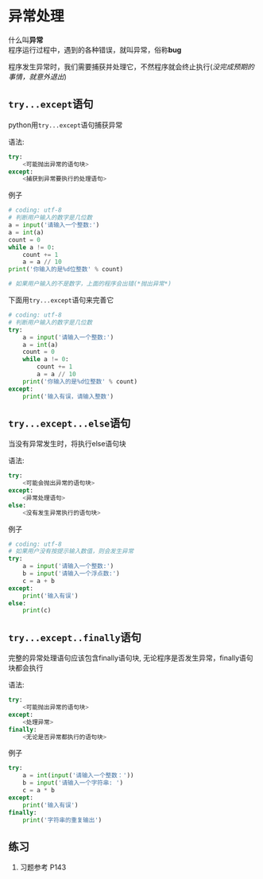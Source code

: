 # 异常处理

什么叫**异常**  
程序运行过程中，遇到的各种错误，就叫异常，俗称**bug**

程序发生异常时，我们需要捕获并处理它，不然程序就会终止执行(*没完成预期的事情，就意外退出*)  

## `try...except`语句

python用`try...except`语句捕获异常

语法:

```python
try:
    <可能抛出异常的语句块>
except:
    <捕获到异常要执行的处理语句>
```

例子
```python
# coding: utf-8
# 判断用户输入的数字是几位数
a = input('请输入一个整数:')
a = int(a)
count = 0
while a != 0:
    count += 1
    a = a // 10
print('你输入的是%d位整数' % count)

# 如果用户输入的不是数字，上面的程序会出错(*抛出异常*)
```

下面用`try...except`语句来完善它

```python
# coding: utf-8
# 判断用户输入的数字是几位数
try:
    a = input('请输入一个整数:')
    a = int(a)
    count = 0
    while a != 0:
        count += 1
        a = a // 10
    print('你输入的是%d位整数' % count)
except:
    print('输入有误，请输入整数')
```

## `try...except...else`语句

当没有异常发生时，将执行else语句块

语法:

```python
try:
    <可能会抛出异常的语句块>
except:
    <异常处理语句>
else:
    <没有发生异常执行的语句块>

```

例子

```python
# coding: utf-8
# 如果用户没有按提示输入数值，则会发生异常
try:
    a = input('请输入一个整数:')
    b = input('请输入一个浮点数:')
    c = a + b
except:
    print('输入有误')
else:
    print(c)
```

## `try...except..finally`语句

完整的异常处理语句应该包含finally语句块, 无论程序是否发生异常，finally语句块都会执行

语法:

```python
try:
    <可能抛出异常的语句块>
except:
    <处理异常>
finally:
    <无论是否异常都执行的语句块>

```

例子

```python
try:
    a = int(input('请输入一个整数：'))
    b = input('请输入一个字符串: ')
    c = a * b
except:
    print('输入有误')
finally:
    print('字符串的重复输出')
```

## 练习
1. 习题参考 P143
